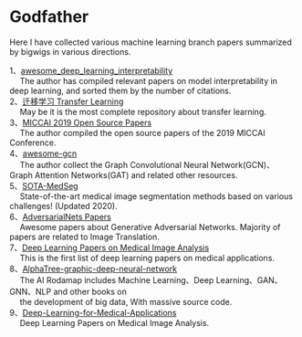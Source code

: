 # Godfather
Here I have collected various machine learning branch papers summarized by bigwigs in various directions.

1、[awesome_deep_learning_interpretability](https://github.com/oneTaken/awesome_deep_learning_interpretability)   
   &emsp; The author has compiled relevant papers on model interpretability in deep learning, and sorted them by the number of citations.  
2、[迁移学习 Transfer Learning](https://github.com/jindongwang/transferlearning)  
   &ensp;&ensp; May be it is the most complete repository about transfer learning.  
3、[MICCAI 2019 Open Source Papers](https://github.com/JunMa11/MICCAI-OpenSourcePapers?tdsourcetag=s_pctim_aiomsg)  
   &emsp; The author compiled the open source papers of the 2019 MICCAI Conference.   
4、[awesome-gcn](https://github.com/Jiakui/awesome-gcn)  
   &emsp; The author collect the Graph Convolutional Neural Network(GCN)、Graph Attention Networks(GAT) and related other resources.  
5、[SOTA-MedSeg](https://github.com/JunMa11/SOTA-MedSeg)    
   &emsp; State-of-the-art medical image segmentation methods based on various challenges! (Updated 2020).      
6、[AdversarialNets Papers](https://github.com/zhangqianhui/AdversarialNetsPapers)  
   &emsp; Awesome papers about Generative Adversarial Networks. Majority of papers are related to Image Translation.    
7、[Deep Learning Papers on Medical Image Analysis](https://github.com/albarqouni/Deep-Learning-for-Medical-Applications)    
   &emsp;  This is the first list of deep learning papers on medical applications.       
8、[AlphaTree-graphic-deep-neural-network](https://github.com/weslynn/AlphaTree-graphic-deep-neural-network)     
   &emsp; The AI Rodamap includes Machine Learning、Deep Learning、GAN、GNN、NLP and other books on    
   &emsp; the development of big data, With massive source code.  
9、[Deep-Learning-for-Medical-Applications](https://github.com/albarqouni/Deep-Learning-for-Medical-Applications)  
   &emsp; Deep Learning Papers on Medical Image Analysis.
   
